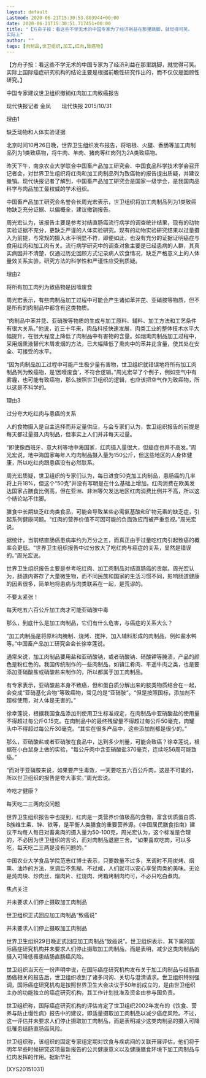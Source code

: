 ```yaml
---
layout: default
Lastmod: 2020-06-21T15:30:53.803944+00:00
date: 2020-06-21T15:30:51.717451+00:00
title: "【方舟子按：看这些不学无术的中国专家为了经济利益在那里跳脚，就觉得可笑。
实际上"
author: ""
tags: [肉制品,世卫组织,加工,红肉,致癌物]
---
```


【方舟子按：看这些不学无术的中国专家为了经济利益在那里跳脚，就觉得可笑。实际上国际癌症研究机构的结论主要是根据前瞻性研究作出的，而不仅仅是回顾性研究。】

中国专家建议世卫组织撤销红肉加工肉致癌报告

现代快报记者 金凤　　现代快报 2015/10/31

理由1

缺乏动物和人体实验证据

北京时间10月26日晚，世界卫生组织发布报告，将培根、火腿、香肠等加工肉制品列为1类致癌物，将牛肉、羊肉、猪肉等红肉列为2A类致癌物。

昨天下午，南京农业大学联合中国畜产品加工研究会、中国食品科学技术学会召开记者会，对世界卫生组织将红肉和加工肉制品列为致癌物的报告提出质疑，并建议撤销。现代快报记者了解到，中国畜产品加工研究会是国家一级学会，是我国肉品科学与肉品加工最权威的学术组织。

中国畜产品加工研究会名誉会长周光宏表示，世卫组织将加工肉制品列为1类致癌物缺乏充分证据、以偏概全，建议撤销报告。

周光宏认为，该报告主要是参考对结直肠癌流行病学的调查统计结果，现有的动物实验证据不充分，更缺乏严谨的人体实验研究。现有的动物实验研究结果以过量摄入为前提，与常规的摄入水平明显不符，即便如此，也没有充分的证据证明癌症与食用红肉和加工肉有关。流行病学研究中的调查对象主要是已经患病的人群，其真实病因并不清楚，仅通过历史回顾方式记录病人饮食情况，缺乏严格意义上的人体量效关系实验，研究方法的科学性和严谨性应受到质疑。

理由2

将所有加工肉列为致癌物是因噎废食

周光宏表示，有些肉制品加工过程中可能会产生诸如苯并芘、亚硝胺等物质，但不是所有的肉制品中都含有这类物质。

“肉制品中苯并芘、亚硝胺等物质的生成与加工原料、辅料、加工方法和工艺条件有很大关系。”他说，近三十年来，肉品科技快速发展，肉类工业的整体技术水平大幅提升，在很大程度上降低了肉制品中有害物的含量。如烟熏肉制品加工过程中，采用烟熏液替代木屑发烟的方法，已大幅降低了熏肉中的苯并芘含量，使其处在安全、可接受的水平。

“因为肉制品加工过程中可能产生极少量有害物，世卫组织就错误地将所有加工肉制品列为致癌物，是‘因噎废食’，不符合逻辑。”周光宏举了个例子，例如空气中有雾霾，也可能有致癌物，那么按照世卫组织的逻辑，也应该把空气作为致癌物，所以这是不科学的。

理由3

过分夸大吃红肉与患癌的关系

人的食物摄入是自主选择而非定量供应，与会专家们认为，世卫组织报告的前提是每天都过量摄入肉制品，但事实上人们并非每天过量。

“即使像西班牙、意大利等地中海国家，红肉摄入量很大，但癌症也并不高发。”周光宏说，地中海国家每年人均肉制品摄入量为150公斤，但这些地区的人身体健康，所以吃红肉跟患癌没有必然联系。

周光宏质疑，世卫组织的专家们认为，每日进食50克加工肉制品，患肠癌的几率将上升18%，但这个“50克”并没有写明是在什么基础上增加。红肉消费在欧美发达国家占膳食比例高，但在亚洲、非洲等欠发达地区红肉消费比例并不高，所以这个结论站不住脚。

膳食中长期缺乏红肉类食品，可能会导致某些必需氨基酸和矿物元素的缺乏症，引起系列健康问题。“红肉的营养价值不可因可能的负面效应而被严重忽视。”周光宏说。

据统计，当前结直肠癌患病率约为万分之五，而真正由于过量吃红肉引起致癌的概率会更低。“世界卫生组织报告中过分放大了吃红肉与癌症的关系，显然是错误的。”周光宏说。

世界卫生组织报告主要是参考吃红肉、加工肉制品对结直肠癌的贡献。周光宏认为，肠道内寄存了大量微生物，而不同民族和国家的生活习惯不同，影响肠道健康的因素很多，简单地将患病与肉类联系在一起，是荒谬的。

不要太紧张！

每天吃五六百公斤加工肉才可能亚硝胺中毒

那么，到底什么是加工肉制品，它们有什么危害，与癌症的关系大么？

“加工肉制品是将原料肉腌制、烧烤、搅拌，加入辅料形成的肉制品，例如盐水鸭等。”中国畜产品加工研究会会长徐幸莲说。

通常来说，加工肉制品要用盐和亚硝酸钠，或者硝酸钠、硝酸钾等腌渍，产品的颜色是粉红色的。我国传统制作的一些肉制品，如镇江肴肉、平遥牛肉之类，也是要添加亚硝酸盐或硝酸盐来制作的，所以都属于加工肉制品。

有专家表示，亚硝酸盐本身不致癌，但和蛋白质分解出来的胺类物质结合在一起，会变成“亚硝基化合物”等致癌物，常见的是“亚硝胺”。“但是按照国标，添加剂不超标使用，对人体是无害的。”

徐幸莲说，根据我国食品添加剂使用卫生标准规定，在肉制品中亚硝酸盐的使用量不得超过每公斤0.15克。在肉制品中的最终残留量不得超过每公斤50毫克，肉罐头中不得超过每公斤30毫克。“其实在很多产品中，这些添加剂都是很少的。”

那么，亚硝酸盐或者亚硝胺在食品中，达到多少剂量，可能会致癌？徐幸莲说，根据在小白鼠身上做的实验，“每公斤肉中含亚硝酸盐370毫克，连续吃56周可能致癌。”

“而对于亚硝胺来说，如果要产生毒效，一天要吃五六百公斤肉，这是不可能的，所以世卫组织的报告是夸大事实。”周光宏说。

咋吃才健康？

每天吃二三两肉没问题

世界卫生组织报告中也提到，红肉是一类营养价值极高的食物，富含优质蛋白质、B族维生素、锌、铁等，是平衡人类膳食的重要营养源。《中国居民膳食指南》建议平均每人每日对畜禽肉的摄入量为50-100克，周光宏认为，这个标准是合理的，不必因为世卫组织的言论，而对肉制品退避三舍。“如果喜欢吃肉，可以多吃，每天吃二三两是没有问题的。”

中国农业大学食品学院范志红博士表示，只要数量不过多，烹调时不用炭烤、烟熏、油炸的方法，烹调后不焦糊、不过咸，人们就可以安心享受肉类的美味。无论是炖肉块、炒肉丝、熘肉片、红烧肉、烤箱烤制肉均可，不必只吃白煮肉。

焦点关注

并未要求人们停止摄取加工肉制品

世卫组织正式回应加工肉制品“致癌说”

并未要求人们停止摄取加工肉制品

世界卫生组织29日晚正式回应加工肉制品“致癌说”。世卫组织表示，其下属的国际癌症研究机构并未要求人们停止摄取加工肉制品，而是表明，减少这类肉制品的摄入可降低罹患结肠直肠癌风险。

世卫组织当天在一份声明中说，在国际癌症研究机构发布关于加工肉制品与结肠直肠癌相关的报告后，世卫组织收到了诸多问询、关切与澄清请求。世卫组织特别强调，国际癌症研究机构是按照世界卫生大会决议于50年前成立的，是由世卫组织主办的功能独立的癌症研究机构，其工作计划批准及资金由参与国负责。

世卫组织称，国际癌症研究机构的评估肯定了世卫组织2002年发布的《饮食、营养与防止慢性病》报告中的建议，即适量摄取加工肉制品以减少癌症风险。不过，这一评估并未要求人们停止摄取加工肉制品，而是表明减少这类肉制品的摄入可降低罹患结肠直肠癌风险。

世卫组织称，该组织的固定专家组定期对饮食与疾病间的关联开展评估，他们将于明年早些时候研究这项最新报告的公共健康意义以及健康膳食环境下加工肉制品与红肉发挥的作用。据新华社

(XYS20151031)

